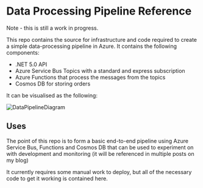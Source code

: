 # Data Processing Pipeline Reference
Note - this is still a work in progress.

This repo contains the source for infrastructure and code required to create a simple data-processing pipeline in Azure. It contains the following components:
* .NET 5.0 API 
* Azure Service Bus Topics with a standard and express subscription
* Azure Functions that process the messages from the topics
* Cosmos DB for storing orders

It can be visualised as the following:

![DataPipelineDiagram](https://user-images.githubusercontent.com/40071640/139442520-89d99b5b-8243-40b2-8776-c558e0327a4c.PNG)

## Uses
The point of this repo is to form a basic end-to-end pipeline using Azure Service Bus, Functions and Cosmos DB that can be used to experiment on with development and monitoring (it will be referenced in multiple posts on my blog)

It currently requires some manual work to deploy, but all of the necessary code to get it working is contained here.
